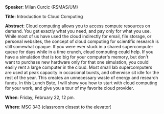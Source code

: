 **Speaker**: Milan Curcic (RSMAS/UM)

**Title**: Introduction to Cloud Computing

**Abstract**: 
Cloud computing allows you to access compute resources on demand. 
You get exactly what you need, and pay only for what you use.
While most of us have used the cloud indirectly for email, 
file storage, or personal websites, the concept of cloud 
computing for scientific research is still somewhat opaque.
If you were ever stuck in a shared supercomputer queue for 
days while in a time crunch, cloud computing could help.
If you have a simulation that is too big for your computer's memory,
but don't want to purchase new hardware only for that one simulation,
you could easily rent a large computer in the cloud.
Most small lab supercomputers are used at peak capacity in 
occasional bursts, and otherwise sit idle for the rest of the year.
This creates an unnecessary waste of energy and research funds.
In this Lunch Byte, I will show you how to start with cloud computing 
for your work, and give you a tour of my favorite cloud provider.

**When**: Friday, February 22, 12 pm.

**Where**: MSC 343 (classroom closest to the elevator)
